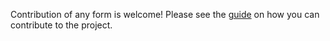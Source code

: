 Contribution of any form is welcome!
Please see the [guide](https://github.com/AlmasB/FXGL/blob/master/CONTRIBUTING.md) on how you can contribute to the project.